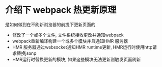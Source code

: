 # 介绍下 webpack 热更新原理

是如何做到在不刷新浏览器的前提下更新页面的

- 修改了一个或多个文件, 文件系统接收更改并通知webpack
- webpack重新编译构建一个或多个模块并且通知HMR 服务器
- HMR 服务器通过websocket通知HMR runtime更新, HMR运行时使用http请求替换jsonp
- HMR运行时替换更新的模块, 如果这些模块无法更新则触发页面刷新